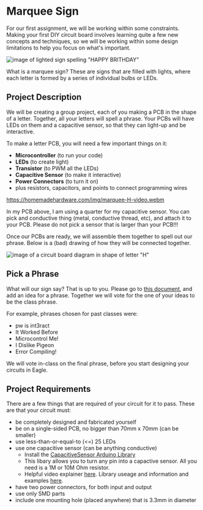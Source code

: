 # Marquee Sign

For our first assignment, we will be working within some constraints. Making your first DIY circuit board involves learning quite a few new concepts and techniques, so we will be working within some design limitations to help you focus on what's important.

![image of lighted sign spelling "HAPPY BRITHDAY"](https://user-images.githubusercontent.com/25984901/213777840-c148e1cf-cd5b-4346-ad2e-9608f06034c3.png)

What is a marquee sign? These are signs that are filled with lights, where each letter is formed by a series of individual bulbs or LEDs.

## Project Description

We will be creating a group project, each of you making a PCB in the shape of a letter. Together, all your letters will spell a phrase. Your PCBs will have LEDs on them and a capacitive sensor, so that they can light-up and be interactive.

To make a letter PCB, you will need a few important things on it:

* **Microcontroller** (to run your code)
* **LEDs** (to create light)
* **Transistor** (to PWM all the LEDs)
* **Capacitive Sensor** (to make it interactive)
* **Power Connectors** (to turn it on)
* plus resistors, capacitors, and points to connect programming wires

https://homemadehardware.com/img/marquee-H-video.webm

In my PCB above, I am using a quarter for my capacitive sensor. You can pick and conductive thing (metal, conductive thread, etc), and attach it to your PCB. Please do not pick a sensor that is larger than your PCB!!!

Once our PCBs are ready, we will assemble them together to spell out our phrase. Below is a (bad) drawing of how they will be connected together.

![image of a circuit board diagram in shape of letter "H"](https://homemadehardware.com/img/marquee-drawing.jpg)


## Pick a Phrase

What will our sign say? That is up to you. Please go to [this document](https://docs.google.com/document/d/1C88aAiYlG1RbK7elHKDKEcYGM6VkHlNWGrHehz59ck8/edit?usp=sharing), and add an idea for a phrase. Together we will vote for the one of your ideas to be the class phrase.

For example, phrases chosen for past classes were:

* pw is int3ract
* It Worked Before
* Microcontrol Me!
* I Dislike Pigeon
* Error Compiling!
 
We will vote in-class on the final phrase, before you start designing your circuits in Eagle.

## Project Requirements

There are a few things that are required of your circuit for it to pass. These are that your circuit must:

* be completely designed and fabricated yourself
* be on a single-sided PCB, no bigger than 70mm x 70mm (can be smaller)
* use less-than-or-equal-to (<=) 25 LEDs
* use one capacitive sensor (can be anything conductive)
  * Install the [CapacitiveSensor Arduino Library](https://github.com/PaulStoffregen/CapacitiveSensor)
  * This libary allows you to turn any pin into a capactive sensor. All you need is a 1M or 10M Ohm resistor.
  * Helpful video explainer [here](https://www.youtube.com/watch?v=jco-uU5ZgEU&t=8s). Library useage and information and examples [here](https://www.pjrc.com/teensy/td_libs_CapacitiveSensor.html).
* have two power connectors, for both input and output
* use only SMD parts
* include one mounting hole (placed anywhere) that is 3.3mm in diameter
